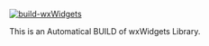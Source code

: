 [![build-wxWidgets](https://github.com/zxunge/build-wxWidgets/actions/workflows/buildwx.yml/badge.svg)](https://github.com/zxunge/build-wxWidgets/actions/workflows/buildwx.yml)

This is an Automatical BUILD of wxWidgets Library.
